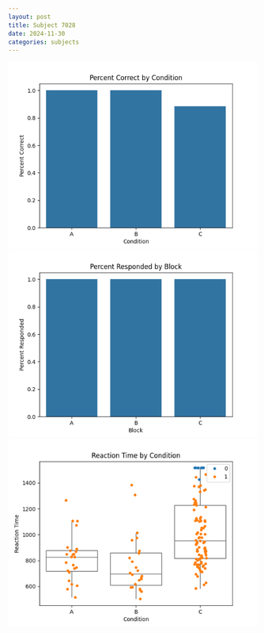 ```yaml
---
layout: post
title: Subject 7028
date: 2024-11-30
categories: subjects
---
```


![](data/7028/run-2/7028_ATS_percent_correct.png)
![](data/7028/run-2/7028_ATS_percent_responded.png)
![](data/7028/run-2/7028_ATS_rt.png)
